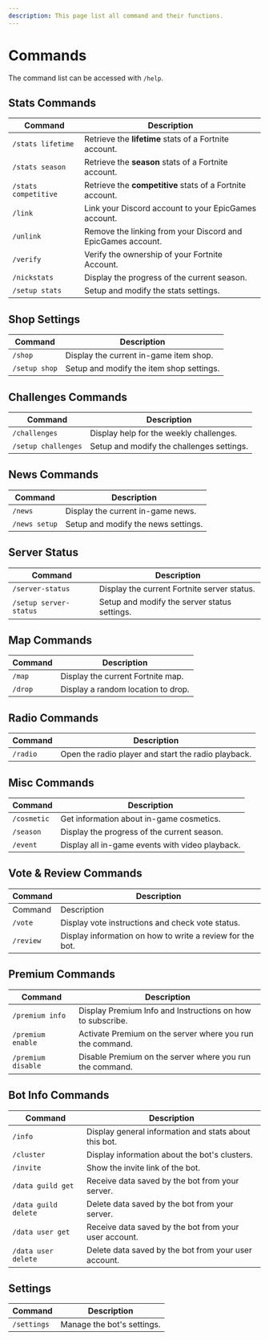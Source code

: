 ```yaml
---
description: This page list all command and their functions.
---
```


# Commands

The command list can be accessed with `/help`.&#x20;

## Stats Commands

| Command              | Description                                                 |
| -------------------- | ----------------------------------------------------------- |
| `/stats lifetime`    | Retrieve the **lifetime** stats of a Fortnite account.      |
| `/stats season`      | Retrieve the **season** stats of a Fortnite account.        |
| `/stats competitive` | Retrieve the **competitive** stats of a Fortnite account.   |
| `/link`              | Link your Discord account to your EpicGames account.        |
| `/unlink`            | Remove the linking from your Discord and EpicGames account. |
| `/verify`            | Verify the ownership of your Fortnite Account.              |
| `/nickstats`         | Display the progress of the current season.                 |
| `/setup stats`       | Setup and modify the stats settings.                        |

## Shop Settings

| Command       | Description                              |
| ------------- | ---------------------------------------- |
| `/shop`       | Display the current in-game item shop.   |
| `/setup shop` | Setup and modify the item shop settings. |

## Challenges Commands

| Command             | Description                               |
| ------------------- | ----------------------------------------- |
| `/challenges`       | Display help for the weekly challenges.   |
| `/setup challenges` | Setup and modify the challenges settings. |

## News Commands

| Command       | Description                         |
| ------------- | ----------------------------------- |
| `/news`       | Display the current in-game news.   |
| `/news setup` | Setup and modify the news settings. |

## Server Status

| Command                | Description                                  |
| ---------------------- | -------------------------------------------- |
| `/server-status`       | Display the current Fortnite server status.  |
| `/setup server-status` | Setup and modify the server status settings. |

## Map Commands

| Command | Description                        |
| ------- | ---------------------------------- |
| `/map`  | Display the current Fortnite map.  |
| `/drop` | Display a random location to drop. |

## Radio Commands

| Command  | Description                                         |
| -------- | --------------------------------------------------- |
| `/radio` | Open the radio player and start the radio playback. |

## Misc Commands

| Command     | Description                                     |
| ----------- | ----------------------------------------------- |
| `/cosmetic` | Get information about in-game cosmetics.        |
| `/season`   | Display the progress of the current season.     |
| `/event`    | Display all in-game events with video playback. |

## Vote & Review Commands

| Command   | Description                                               |
| --------- | --------------------------------------------------------- |
| Command   | Description                                               |
| `/vote`   | Display vote instructions and check vote status.          |
| `/review` | Display information on how to write a review for the bot. |

## Premium Commands

| Command            | Description                                                |
| ------------------ | ---------------------------------------------------------- |
| `/premium info`    | Display Premium Info and Instructions on how to subscribe. |
| `/premium enable`  | Activate Premium on the server where you run the command.  |
| `/premium disable` | Disable Premium on the server where you run the command.   |

## Bot Info Commands

| Command              | Description                                           |
| -------------------- | ----------------------------------------------------- |
| `/info`              | Display general information and stats about this bot. |
| `/cluster`           | Display information about the bot's clusters.         |
| `/invite`            | Show the invite link of the bot.                      |
| `/data guild get`    | Receive data saved by the bot from your server.       |
| `/data guild delete` | Delete data saved by the bot from your server.        |
| `/data user get`     | Receive data saved by the bot from your user account. |
| `/data user delete`  | Delete data saved by the bot from your user account.  |

## Settings

| Command     | Description                |
| ----------- | -------------------------- |
| `/settings` | Manage the bot's settings. |
